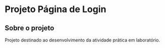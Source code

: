 # Projeto Página de Login

## Sobre o projeto

Projeto destinado ao desenvolvimento da atividade prática em laboratório.